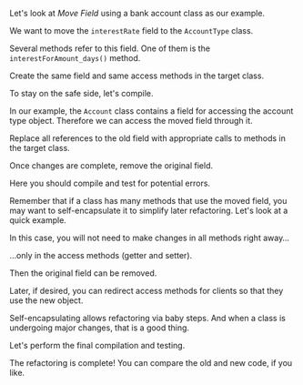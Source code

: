 Let's look at <i>Move Field</i> using a bank account class as our example.

We want to move the <code>interestRate</code> field to the <code>AccountType</code> class.

Several methods refer to this field. One of them is the <code>interestForAmount_days()</code> method.

Create the same field and same access methods in the target class.

To stay on the safe side, let's compile.

In our example, the <code>Account</code> class contains a field for accessing the account type object. Therefore we can access the moved field through it.

Replace all references to the old field with appropriate calls to methods in the target class.

Once changes are complete, remove the original field.

Here you should compile and test for potential errors.

Remember that if a class has many methods that use the moved field, you may want to self-encapsulate it to simplify later refactoring. Let's look at a quick example.

In this case, you will not need to make changes in all methods right away…

…only in the access methods (getter and setter).

Then the original field can be removed.

Later, if desired, you can redirect access methods for clients so that they use the new object.

Self-encapsulating allows refactoring via baby steps. And when a class is undergoing major changes, that is a good thing.

Let's perform the final compilation and testing.

The refactoring is complete! You can compare the old and new code, if you like.